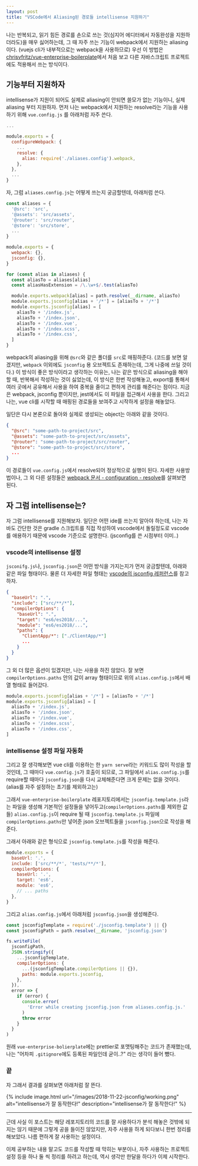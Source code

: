 ```yaml
---
layout: post
title: "VSCode에서 Aliasing된 경로들 intellisense 지원하기"
---
```


나는 반복되고, 읽기 힘든 경로를 손으로 쓰는 것(심지어 에디터에서 자동완성을 지원하더라도)을 매우 싫어하는데, 그 때 자주 쓰는 기능이 webpack에서 지원하는 aliasing이다. (vuejs cli가 내부적으로는 webpack을 사용하므로) 우선 이 방법은 [chrisvfritz/vue-enterprise-boilerplate](https://github.com/chrisvfritz/vue-enterprise-boilerplate)에서 처음 보고 다른 자바스크립트 프로젝트에도 적용해서 쓰는 방식이다.

## 기능부터 지원하자

intellisense가 지원이 되어도 실제로 aliasing이 안되면 쓸모가 없는 기능이니, 실제 aliasing 부터 지원하자. 먼저 나는 webpack에서 지원하는 resolve라는 기능을 사용하기 위해 `vue.config.js` 를 아래처럼 자주 쓴다.

```javascript
...

module.exports = {
  configureWebpack: {
    ...
    resolve: {
      alias: require('./aliases.config').webpack,
    },
  },
  ...
}
```

자, 그럼 `aliases.config.js`는 어떻게 쓰는지 궁금할텐데, 아래처럼 쓴다.

```javascript
const aliases = {
  '@src': 'src',
  '@assets': 'src/assets',
  '@router': 'src/router',
  '@store': 'src/store',
  ...
}

module.exports = {
  webpack: {},
  jsconfig: {},
}

for (const alias in aliases) {
  const aliasTo = aliases[alias]
  const aliasHasExtension = /\.\w+$/.test(aliasTo)

  module.exports.webpack[alias] = path.resolve(__dirname, aliasTo)
  module.exports.jsconfig[alias + '/*'] = [aliasTo + '/*']
  module.exports.jsconfig[alias] = [
    aliasTo + '/index.js',
    aliasTo + '/index.json',
    aliasTo + '/index.vue',
    aliasTo + '/index.scss',
    aliasTo + '/index.css',
  ]
}
```

webpack의 aliasing을 위해 `@src`와 같은 폴더를 `src`로 매핑하준다. (코드를 보면 알겠지만, `webpack` 이외에도 `jsconfig` 용 오브젝트도 존재하는데, 그게 나중에 쓰일 것이다.) 이 방식이 좋은 방식이라고 생각하는 이유는, 나는 같은 방식으로 aliasing을 해야할 때, 반복해서 작성하는 것이 싫었는데, 이 방식은 한번 작성해놓고, export를 통해서 여러 곳에서 공유해서 사용을 하여 중복을 줄이고 편하게 관리를 해준다는 점이다. 지금은 webpack, jsconfig 뿐이지만, jest에서도 이 파일을 접근해서 사용을 한다. 그리고 나는, vue cli를 시작할 때 매핑된 경로들을 보여주고 시작하게 설정을 해놓았다.

일단은 다시 본론으로 돌아와 실제로 생성되는 object는 아래와 같을 것이다.

```json
{
  "@src": "some-path-to-project/src",
  "@assets": "some-path-to-project/src/assets",
  "@router": "some-path-to-project/src/router",
  "@store": "some-path-to-project/src/store",
  ...
}
```

이 경로들이 `vue.config.js`에서 resolve되어 정상적으로 실행이 된다. 자세한 사용방법이나, 그 외 다른 설정들은 [webpack 문서 - configuration - resolve](https://webpack.js.org/configuration/resolve/)를 살펴보면 된다.

## 자 그럼 intellisense는?

자 그럼 intellisense를 지원해보자. 일단은 어떤 ide를 쓰는지 알아야 하는데, 나는 자바도 간단한 것은 gradle 스크립트를 직접 작성하여 vscode에서 돌릴정도로 vscode를 애용하기 때문에 vscode 기준으로 설명한다. (jsconfig를 쓴 시점부터 이미..)

### vscode의 intellisense 설정

`jsconifg.js`나, `jsconfig.json`은 어떤 방식을 가지는지가 먼저 궁금할텐데, 아래와 같은 파일 형태이다. 물론 더 자세한 파일 형태는 [vscode의 jsconfig 레퍼런스](https://code.visualstudio.com/docs/languages/jsconfig)를 참고하자.

```json
{
  "baseUrl": ".",
  "include": ["src/**/*"],
  "compilerOptions": {
    "baseUrl": ".",
    "target": "es6/es2018/...",
    "module": "es6/es2018/...",
    "paths": {
      "ClientApp/*": ["./ClientApp/*"]
      ...
    }
  }
}
```

그 외 더 많은 옵션이 있겠지만, 나는 사용을 하진 않았다. 잘 보면 `compilerOptions.paths` 안의 값이 array 형태이므로 위의 `alias.config.js`에서 배열 형태로 들어갔다.

```javascript
module.exports.jsconfig[alias + '/*'] = [aliasTo + '/*']
module.exports.jsconfig[alias] = [
  aliasTo + '/index.js',
  aliasTo + '/index.json',
  aliasTo + '/index.vue',
  aliasTo + '/index.scss',
  aliasTo + '/index.css',
]
```

### intellisense 설정 파일 자동화

그리고 잘 생각해보면 vue cli를 이용하는 한 `yarn serve`라는 키워드도 많이 작성을 할 것인데, 그 때마다 `vue.config.js`가 호출이 되므로, 그 파일에서 `alias.config.js`를 require할 때마다 `jsconfig.json`을 다시 교체해준다면 크게 문제는 없을 것이다. (alias를 자주 설정하는 초기를 제외하고는)

그래서 `vue-enterprise-boilerplate` 레포지토리에서는 `jsconfig.template.js`라는 파일을 생성해 기본적인 설정들을 넣어두고(`compilerOptions.paths`를 제외한 값들) `alias.config.js`이 require 될 때 `jsconfig.template.js` 파일에 `compilerOptions.paths`만 넣어준 json 오브젝트들을 `jsconfig.json`으로 작성을 해준다.

그래서 아래와 같은 형식으로 `jsconfig.template.js`를 작성을 해준다.

```javascript
module.exports = {
  baseUrl: '.',
  include: ['src/**/*', 'tests/**/*'],
  compilerOptions: {
    baseUrl: '.',
    target: 'es6',
    module: 'es6',
    // ... paths
  },
}
```

그리고 `alias.config.js`에서 아래처럼 `jsconfig.json`을 생성해준다.

```javascript
const jsconfigTemplate = require('./jsconfig.template') || {}
const jsconfigPath = path.resolve(__dirname, 'jsconfig.json')

fs.writeFile(
  jsconfigPath,
  JSON.stringify({
    ...jsconfigTemplate,
    compilerOptions: {
      ...(jsconfigTemplate.compilerOptions || {}),
      paths: module.exports.jsconfig,
    },
  }),
  error => {
    if (error) {
      console.error(
        'Error while creating jsconfig.json from aliases.config.js.'
      )
      throw error
    }
  }
)
```

원래 `vue-enterprise-bolierplate`에는 prettier로 포맷팅해주는 코드가 존재했는데, 나는 "어차피 `.gitignore`에도 등록된 파일인데 굳이..?" 라는 생각이 들어 뺐다.

### 끝

자 그래서 결과를 살펴보면 아래처럼 잘 뜬다.

{% include image.html url="/images/2018-11-22-jsconfig/working.png" alt="intellisense가 잘 동작한다!" description="intellisense가 잘 동작한다!" %}

---

근데 사실 이 포스트는 해당 레포지토리의 코드를 잘 사용하다가 분석 해놓은 것밖에 되지는 않기 때문에 그렇게 공을 들이진 않았지만, 자주 사용을 하게 되다보니 한번 정리를 해보았다. 나름 편하게 잘 사용하는 설정이다.

이제 공부하는 내용 말고도 코드를 작성할 때 막히는 부분이나, 자주 사용하는 프로젝트 설정 등을 하나 둘 씩 정리를 하려고 하는데, 역시 생각만 한달을 하다가 이제 시작한다.
